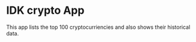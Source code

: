 # IDK crypto App
This app lists the top 100 cryptocurriencies and also shows their historical data. 
